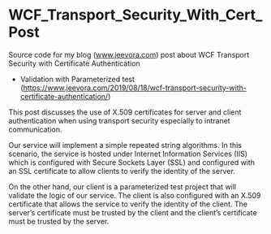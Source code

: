 # WCF_Transport_Security_With_Cert_Post
Source code for my blog (www.jeevora.com) post about WCF Transport Security with Certificate Authentication 
- Validation with Parameterized test (https://www.jeevora.com/2019/08/18/wcf-transport-security-with-certificate-authentication/)

This post discusses the use of X.509 certificates for server and client authentication when using transport security especially to intranet communication.

Our service will implement a simple repeated string algorithms. In this scenario, the service is hosted under Internet Information Services (IIS) which is configured with Secure Sockets Layer (SSL) and configured with an SSL certificate to allow clients to verify the identity of the server.

On the other hand, our client is a parameterized test project that will validate the logic of our service. The client is also configured with an X.509 certificate that allows the service to verify the identity of the client. The server’s certificate must be trusted by the client and the client’s certificate must be trusted by the server.
